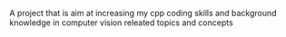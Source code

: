 A project that is aim at increasing my cpp coding skills and background knowledge in computer vision releated topics and concepts
